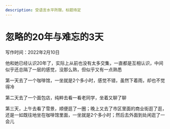 ```yaml
---
description: 受语言水平所限，标题待定
---
```


# 忽略的20年与难忘的3天

写作时间：2022年2月10日

他和她已经认识20年了，实际上从前也没有太多交集，一直都是互相认识，中间似乎还总隔了一层的感觉，没那么熟，但似乎又有一点熟悉

第一天去了一个咖啡馆，一坐就是2个多小时，感觉不错，虽然下着雨，却也不觉得冷

第二天去了一个面包店，纯粹去看一看老同学，坐着又聊了聊

第三天，上午去看了雪景，顺便逛了一圈；晚上又去了市区里面的商业街逛了逛，还是一如既往地坐在咖啡馆里面，一坐就是2个多小时；然后去外面到处闲逛了一会儿
